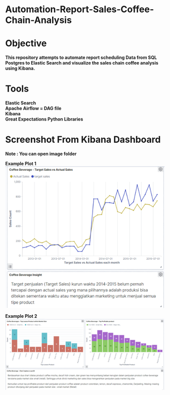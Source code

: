 # Automation-Report-Sales-Coffee-Chain-Analysis

# Objective    
**This repository attempts to automate report scheduling Data from SQL Postgres to Elastic Search and visualize the sales chain coffee analysis using Kibana.**    

# Tools    
**Elastic Search**    
**Apache Airflow = DAG file**    
**Kibana**    
**Great Expectations Python Libraries**    

# Screenshot From Kibana Dashboard
**Note : You can open image folder**

**Example Plot 1**    
![Model](https://github.com/riangiri/Automation-Report-Sales-Coffee-Chain-Analysis/blob/main/images/plot%20&%20insight%2001.png?raw=true)

**Example Plot 2**
![Model](https://github.com/riangiri/Automation-Report-Sales-Coffee-Chain-Analysis/blob/main/images/plot%20&%20insight%2002.png?raw=true)






